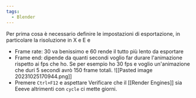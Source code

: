 ```yaml
---
tags:
  - Blender
---
```

Per prima cosa è necessario definire le impostazioni di esportazione, in particolare la risoluzione in X e E e 
* Frame rate: 30 va benissimo e 60 rende il tutto più lento da esportare
* Frame end: dipende da quanti secondi voglio far durare l'animazione rispetto ai fps che ho. Se per esempio ho 30 fps e voglio un'animazione che duri 5 secondi avrò 150 frame totali.
![[Pasted image 20231025170944.png]]
* Premere `Ctrl+F12` e aspettare
Verificare che il [[Render Engines]] sia Eeeve altrimenti con `cycle` ci mette giorni.